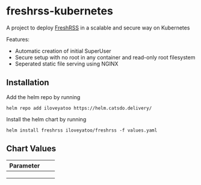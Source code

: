 # freshrss-kubernetes

A project to deploy [FreshRSS](https://freshrss.org/) in a scalable and secure way on Kubernetes

Features:
- Automatic creation of initial SuperUser
- Secure setup with no root in any container and read-only root filesystem
- Seperated static file serving using NGINX

## Installation
Add the helm repo by running
```
helm repo add iloveyatoo https://helm.catsdo.delivery/
```

Install the helm chart by running
```
helm install freshrss iloveyatoo/freshrss -f values.yaml
```

## Chart Values
| Parameter |   |   |
|-----------|---|---|
|   |   |   |
|   |   |   |
|   |   |   |
